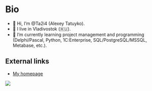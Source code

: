 

# Bio
- 👋 Hi, I’m @Ta2i4 (Alexey Tatuyko).
- 👀 I live in Vladivostok (:ru:).
- 🌱 I’m currently learning project management and programming (Delphi/Pascal, Python, 1C:Enterprise, SQL/PostgreSQL/MSSQL, Metabase, etc.).

## External links
- [My homepage](https://ta2i4.ru/)

![](https://komarev.com/ghpvc/?username=Ta2i4)
